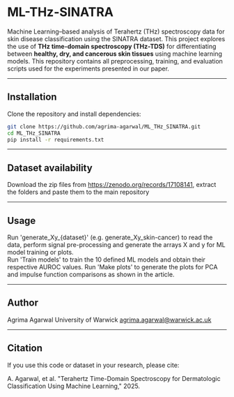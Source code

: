 # ML-THz-SINATRA

Machine Learning–based analysis of Terahertz (THz) spectroscopy data for skin disease classification using the SINATRA dataset.
This project explores the use of **THz time-domain spectroscopy (THz-TDS)** for differentiating between **healthy, dry, and cancerous skin tissues** using machine learning models.
This repository contains all preprocessing, training, and evaluation scripts used for the experiments presented in our paper.


---

## Installation

Clone the repository and install dependencies:

```bash
git clone https://github.com/agrima-agarwal/ML_THz_SINATRA.git
cd ML_THz_SINATRA
pip install -r requirements.txt
```

---

## Dataset availability

Download the zip files from https://zenodo.org/records/17108141, extract the folders and paste them to the main repository

---

## Usage

Run 'generate_Xy_{dataset}' (e.g. generate_Xy_skin-cancer) to read the data, perform signal pre-processing and generate the arrays X and y for ML model training or plots.  
Run 'Train models' to train the 10 defined ML models and obtain their respective AUROC values. Run 'Make plots' to generate the plots for PCA and impulse function comparisons as shown in the article.  

---

## Author

Agrima Agarwal
University of Warwick
agrima.agarwal@warwick.ac.uk

---

## Citation

If you use this code or dataset in your research, please cite:

A. Agarwal, et al. "Terahertz Time-Domain Spectroscopy for Dermatologic Classification Using Machine Learning," 2025.




